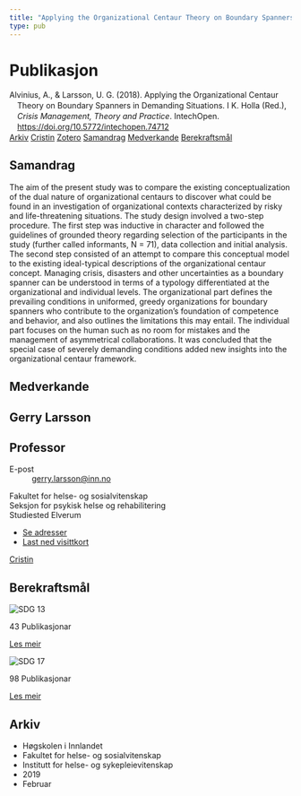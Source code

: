 ```yaml
---
title: "Applying the Organizational Centaur Theory on Boundary Spanners in Demanding Situations"
type: pub
---
```

<h1>Publikasjon</h1>
<article id="csl-bib-container-CLHL8GBP" class="csl-bib-container">
  <div class="csl-bib-body" style="line-height: 1.35; padding-left: 1em; text-indent:-1em;">
  <div class="csl-entry">Alvinius, A., &amp; Larsson, U. G. (2018). Applying the Organizational Centaur Theory on Boundary Spanners in Demanding Situations. I K. Holla (Red.), <i>Crisis Management, Theory and Practice</i>. IntechOpen. <a href="https://doi.org/10.5772/intechopen.74712">https://doi.org/10.5772/intechopen.74712</a></div>
</div>
  <div class="csl-bib-buttons">
    <a href="#taxonomy-article-CLHL8GBP" class="csl-bib-button">Arkiv</a>
    <a href="https://app.cristin.no/results/show.jsf?id=1676922" alt="Cristin URL" class="csl-bib-button">Cristin</a>
    <a href="http://zotero.org/groups/5022929/items/CLHL8GBP" alt="Zotero URL" class="csl-bib-button">Zotero</a>
    <a href="#abstract-article-CLHL8GBP" class="csl-bib-button">Samandrag</a>
    <a href="#contributors-article-CLHL8GBP" class="csl-bib-button">Medverkande</a>
    <a href="#sdg-article-CLHL8GBP" class="csl-bib-button">Berekraftsmål</a>
  </div>
  <div id="csl-bib-meta-container-CLHL8GBP"></div>
</article>
<div id="csl-bib-meta-CLHL8GBP" class="csl-bib-meta">
  <article id="abstract-article-CLHL8GBP" class="abstract-article">
    <h1>Samandrag</h1>
    The aim of the present study was to compare the existing conceptualization of the dual nature of organizational centaurs to discover what could be found in an investigation of organizational contexts characterized by risky and life-threatening situations. The study design involved a two-step procedure. The first step was inductive in character and followed the guidelines of grounded theory regarding selection of the participants in the study (further called informants, N = 71), data collection and initial analysis. The second step consisted of an attempt to compare this conceptual model to the existing ideal-typical descriptions of the organizational centaur concept. Managing crisis, disasters and other uncertainties as a boundary spanner can be understood in terms of a typology differentiated at the organizational and individual levels. The organizational part defines the prevailing conditions in uniformed, greedy organizations for boundary spanners who contribute to the organization’s foundation of competence and behavior, and also outlines the limitations this may entail. The individual part focuses on the human such as no room for mistakes and the management of asymmetrical collaborations. It was concluded that the special case of severely demanding conditions added new insights into the organizational centaur framework.
  </article>
  <article id="contributors-article-CLHL8GBP" class="contributors-article">
    <h1>Medverkande</h1>
    <div class="personas">
<div class="vrtx-hinn-person-card">
<div class="photo">
<i class="lar la-user-circle missing-person"></i>
</div>
<div class="info">
<hgroup><h1>Gerry Larsson</h1>
<h2>Professor</h2>
</hgroup><dl>
<dt>E-post</dt>
<dd>
<a href="mailto:gerry.larsson@inn.no">gerry.larsson@inn.no</a>
</dd>
</dl>
<p>
Fakultet for helse- og sosialvitenskap<br>
Seksjon for psykisk helse og rehabilitering<br>
Studiested Elverum
</p>
<ul class="vrtx-hinn-links">
<li><a href="https://www.inn.no/finn-en-ansatt/gerry-larsson.html#vrtx-hinn-addresses">Se adresser</a></li>
<li><a href="https://www.inn.no/finn-en-ansatt/gerry-larsson.html?vrtx=vcf">Last ned visittkort</a></li>
</ul>
</div>
</div>
<a href="https://app.cristin.no/persons/show.jsf?id=50941" alt="Cristin URL" class="personas-cristin">Cristin</a>
</div>
  </article>
  <article id="sdg-article-CLHL8GBP" class="sdg-article">
    <h1>Berekraftsmål</h1>
    <div class="sdg-container"><div id="sdg13" class="sdg">
<img src="{{< params subfolder >}}images/sdg/sdg13_no.png" class="image" alt="SDG 13">
<div class="sdg-overlay">
<p class="sdg-publication-count"><span>43</span> Publikasjonar</p>
<p><a href="https://www.fn.no/om-fn/fns-baerekraftsmaal/stoppe-klimaendringene?lang=nno-NO" class="sdg-read-more">Les meir</a></p>
</div>
</div> <div id="sdg17" class="sdg">
<img src="{{< params subfolder >}}images/sdg/sdg17_no.png" class="image" alt="SDG 17">
<div class="sdg-overlay">
<p class="sdg-publication-count"><span>98</span> Publikasjonar</p>
<p><a href="https://www.fn.no/om-fn/fns-baerekraftsmaal/samarbeid-for-aa-naa-maalene?lang=nno-NO" class="sdg-read-more">Les meir</a></p>
</div>
</div></div>
  </article>
  <article id="taxonomy-article-CLHL8GBP" class="taxonomy-article">
    <h1>Arkiv</h1>
    <ul>
      <li>Høgskolen i Innlandet</li>
      <li>Fakultet for helse- og sosialvitenskap</li>
      <li>Institutt for helse- og sykepleievitenskap</li>
      <li>2019</li>
      <li>Februar</li>
    </ul>
  </article>
</div>

